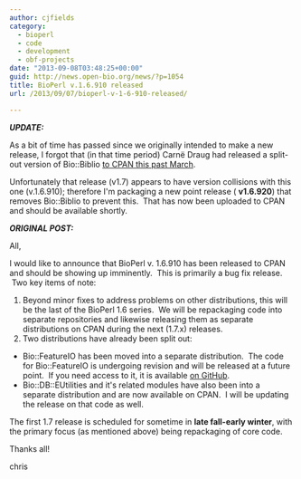 ```yaml
---
author: cjfields
category:
  - bioperl
  - code
  - development
  - obf-projects
date: "2013-09-08T03:48:25+00:00"
guid: http://news.open-bio.org/news/?p=1054
title: BioPerl v.1.6.910 released
url: /2013/09/07/bioperl-v-1-6-910-released/

---
```

_**UPDATE:**_

As a bit of time has passed since we originally intended to make a new release, I forgot that (in that time period) Carnë Draug had released a split-out version of Bio::Biblio [to CPAN this past March](https://metacpan.org/module/Bio::Biblio).

Unfortunately that release (v1.7) appears to have version collisions with this one (v.1.6.910); therefore I'm packaging a new point release ( **v1.6.920**) that removes Bio::Biblio to prevent this.  That has now been uploaded to CPAN and should be available shortly.

**_ORIGINAL POST:_**

All,

I would like to announce that BioPerl v. 1.6.910 has been released to CPAN and should be showing up imminently.  This is primarily a bug fix release.  Two key items of note:

1. Beyond minor fixes to address problems on other distributions, this will be the last of the BioPerl 1.6 series.  We will be repackaging code into separate repositories and likewise releasing them as separate distributions on CPAN during the next (1.7.x) releases.
1. Two distributions have already been split out:

- Bio::FeatureIO has been moved into a separate distribution.  The code for Bio::FeatureIO is undergoing revision and will be released at a future point.  If you need access to it, it is available [on GitHub](https://github.com/bioperl/Bio-FeatureIO).
- Bio::DB::EUtilities and it's related modules have also been into a separate distribution and are now available on CPAN.  I will be updating the release on that code as well.

The first 1.7 release is scheduled for sometime in **late fall-early winter**, with the primary focus (as mentioned above) being repackaging of core code.

Thanks all!

chris
